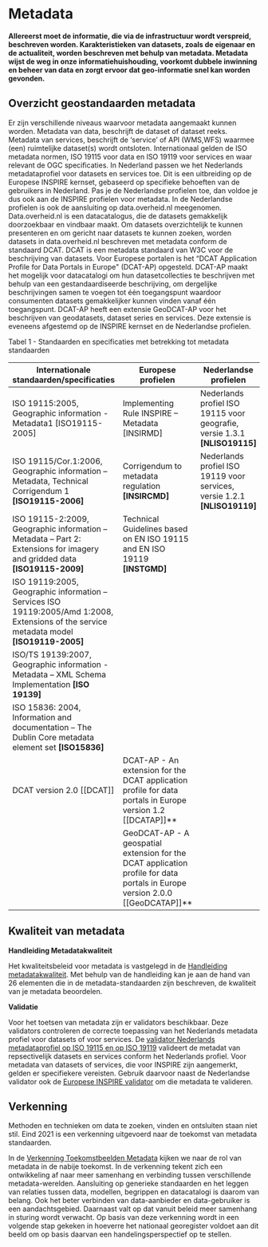 # Metadata

**Allereerst moet de informatie, die via de infrastructuur wordt verspreid,
beschreven worden. Karakteristieken van datasets, zoals de eigenaar en de
actualiteit, worden beschreven met behulp van metadata. Metadata wijst de weg in
onze informatiehuishouding, voorkomt dubbele inwinning en beheer van data en
zorgt ervoor dat geo-informatie snel kan worden gevonden.**

## Overzicht geostandaarden metadata

Er zijn verschillende niveaus waarvoor metadata aangemaakt kunnen worden.
Metadata van data, beschrijft de dataset of dataset reeks. Metadata van
services, beschrijft de ‘service’ of API (WMS,WFS) waarmee (een) ruimtelijke
dataset(s) wordt ontsloten. Internationaal gelden de ISO metadata normen, ISO
19115 voor data en ISO 19119 voor services en waar relevant de OGC
specificaties. In Nederland passen we het Nederlands metadataprofiel voor
datasets en services toe. Dit is een uitbreiding op de Europese INSPIRE kernset,
gebaseerd op specifieke behoeften van de gebruikers in Nederland. Pas je de
Nederlandse profielen toe, dan voldoe je dus ook aan de INSPIRE profielen voor
metadata. In de Nederlandse profielen is ook de aansluiting op data.overheid.nl
meegenomen. Data.overheid.nl is een datacatalogus, die de datasets gemakkelijk doorzoekbaar en vindbaar maakt. Om datasets overzichtelijk te kunnen presenteren en om gericht naar datasets te kunnen zoeken, worden datasets in data.overheid.nl beschreven met metadata conform de standaard DCAT. DCAT is een metadata standaard van W3C voor de beschrijving van datasets. Voor Europese portalen is het “DCAT Application Profile for Data Portals in Europe" (DCAT-AP) opgesteld. DCAT-AP maakt het mogelijk voor datacatalogi om hun datasetcollecties te beschrijven met behulp van een gestandaardiseerde beschrijving, om dergelijke beschrijvingen samen te voegen tot één toegangspunt waardoor consumenten datasets gemakkelijker kunnen vinden vanaf één toegangspunt. DCAT-AP heeft een extensie GeoDCAT-AP voor het beschrijven van geodatasets, dataset series en services. Deze extensie is eveneens afgestemd op de INSPIRE kernset en de Nederlandse profielen. 


Tabel 1 - Standaarden en specificaties met betrekking tot metadata standaarden

| **Internationale standaarden/specificaties**                                                                                              | **Europese profielen**                                                                                           | **Nederlandse profielen**                                                   |
|-------------------------------------------------------------------------------------------------------------------------------------------|------------------------------------------------------------------------------------------------------------------|-----------------------------------------------------------------------------|
| ISO 19115:2005, Geographic information - Metadata1 [ISO19115-2005]                                                                    | Implementing Rule INSPIRE – Metadata [INSIRMD]                                                               | Nederlands profiel ISO 19115 voor geografie, versie 1.3.1 **[NLISO19115]**  |
| ISO 19115/Cor.1:2006, Geographic information – Metadata, Technical Corrigendum 1 **[ISO19115-2006]**                                      | Corrigendum to metadata regulation **[INSIRCMD]**                                                                | Nederlands profiel ISO 19119 voor services, versie 1.2.1 **[NLISO19119]**   |
| ISO 19115-2:2009, Geographic information – Metadata – Part 2: Extensions for imagery and gridded data **[ISO19115-2009]**                 | Technical Guidelines based on EN ISO 19115 and EN ISO 19119 **[INSTGMD]**                                        |                                                                             |
| ISO 19119:2005, Geographic information – Services ISO 19119:2005/Amd 1:2008, Extensions of the service metadata model **[ISO19119-2005]** |  |                                                                             |
| ISO/TS 19139:2007, Geographic information - Metadata – XML Schema Implementation **[ISO 19139]**                                          |                                                                                                                  |                                                                             |
| ISO 15836: 2004, Information and documentation – The Dublin Core metadata element set **[ISO15836]**                                      |                                                                                                                  |                                                                             |
| DCAT version 2.0 [[DCAT]]                                      | DCAT-AP - An extension for the DCAT application profile for data portals in Europe version 1.2 [[DCATAP]]**                                                                                                                 |                                                                             |
|                                                                | GeoDCAT-AP - A geospatial extension for the DCAT application profile for data portals in Europe version 2.0.0 [[GeoDCATAP]]**                                                                                                                 |                                                                             |


## Kwaliteit van metadata

**Handleiding Metadatakwaliteit**

Het kwaliteitsbeleid voor metadata is vastgelegd in de [Handleiding metadatakwaliteit](https://www.geonovum.nl/uploads/documents/Handleiding%20metadata%20monitoring%20v0.5.pdf). Met behulp van de handleiding kan je aan de hand van 26
elementen die in de metadata-standaarden zijn beschreven, de kwaliteit van je
metadata beoordelen.


**Validatie**

Voor het toetsen van metadata zijn er validators beschikbaar. Deze validators
controleren de correcte toepassing van het Nederlands metadata profiel voor
datasets of voor services. De [validator Nederlands metadataprofiel op ISO 19115 en op ISO 19119](https://validatie.geostandaarden.nl/) valideert de metadat van repsectivelijk datasets en services conform het Nederlands profiel. 
Voor metadata van datasets of services, die voor
INSPIRE zijn aangemerkt, gelden er specifiekere vereisten. Gebruik daarvoor
naast de Nederlandse validator ook de [Europese INSPIRE validator](https://inspire.ec.europa.eu/validator/home/index.html) om die metadata
te valideren.


## Verkenning

Methoden en technieken om data te zoeken, vinden en ontsluiten staan niet stil.
Eind 2021 is een verkenning uitgevoerd naar de toekomst van metadata standaarden.

In de [Verkenning Toekomstbeelden Metadata](https://docs.geostandaarden.nl/vtm/cv-al-vrk-20211125/#d1e9) kijken we naar de rol van metadata in de nabije toekomst. In de verkenning tekent zich een ontwikkeling af naar meer
samenhang en verbinding tussen verschillende metadata-werelden. Aansluiting op
generieke standaarden en het leggen van relaties tussen data, modellen,
begrippen en datacatalogi is daarom van belang. Ook het beter verbinden van
data-aanbieder en data-gebruiker is een aandachtsgebied. Daarnaast valt op dat
vanuit beleid meer samenhang in sturing wordt verwacht. Op basis van deze
verkenning wordt in een volgende stap gekeken in hoeverre het nationaal
georegister voldoet aan dit beeld om op basis daarvan een handelingsperspectief
op te stellen.



